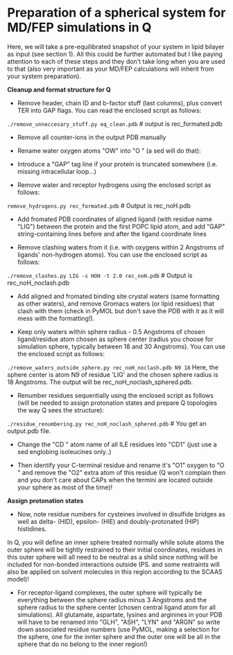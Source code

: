 # Preparation of a spherical system for MD/FEP simulations in Q

Here, we will take a pre-equilibrated snapshot of your system in lipid bilayer as input (see section 1). All this could be further automated but I like paying attention to each of these steps and they don't take long when you are used to that (also very important as your MD/FEP calculations will inherit from your system preparation).

**Cleanup and format structure for Q**

- Remove header, chain ID and b-factor stuff (last columns), plus convert TER into GAP flags. You can read the enclosed script as follows:

```./remove_unneccesary_stuff.py eq_clean.pdb``` # output is rec_formated.pdb

- Remove all counter-ions in the output PDB manually

- Rename water oxygen atoms "OW" into "O " (a sed will do that):

- Introduce a "GAP" tag line if your protein is truncated somewhere (i.e. missing intracellular loop...)

- Remove water and receptor hydrogens using the enclosed script as follows:

```remove_hydrogens.py rec_formated.pdb``` # Output is rec_noH.pdb

- Add fromated PDB coordinates of aligned ligand (with residue name "LIG") between the protein and the first POPC lipid atom, and add "GAP" string-containing lines before and after the ligand coordinate lines

- Remove clashing waters from it (i.e. with oxygens within 2 Angstroms of ligands' non-hydrogen atoms). You can use the enclosed script as follows:

```./remove_clashes.py LIG -s HOH -t 2.0 rec_noH.pdb``` # Output is rec_noH_noclash.pdb

- Add aligned and fromated binding site crystal waters (same formatting as other waters), and remove Gromacs waters (or lipid residues) that clash with them (check in PyMOL but don't save the PDB with it as it will mess with the formatting!).

- Keep only waters within sphere radius - 0.5 Angstroms of chosen ligand/residue atom chosen as sphere center (radius you choose for simulation sphere, typically between 18 and 30 Angstroms). You can use the enclosed script as follows:

```./remove_waters_outside_sphere.py rec_noH_noclash.pdb N9 18``` Here, the sphere center is atom N9 of residue 'LIG' and the chosen sphere radius is 18 Angstroms. The output will be rec_noH_noclash_sphered.pdb.

- Renumber residues sequentially using the enclosed script as follows (will be needed to assign protonation states and prepare Q topologies the way Q sees the structure):

```./residue_renumbering.py rec_noH_noclash_sphered.pdb``` # You get an output.pdb file.

- Change the "CD " atom name of all ILE residues into "CD1" (just use a sed englobing isoleucines only..)

- Then identify your C-terminal residue and rename it's "O1" oxygen to "O " and remove the "O2" extra atom of this residue (Q won't complain then and you don't care about CAPs when the termini are located outside your sphere as most of the time)!


**Assign protonation states**

- Now, note residue numbers for cysteines involved in disulfide bridges as well as delta- (HID), epsilon- (HIE) and doubly-protonated (HIP) histidines.

In Q, you will define an inner sphere treated normally while solute atoms the outer sphere will be tightly restrained to their initial coordinates, residues in this outer sphere will all need to be neutral as a shild since nothing will be included for non-bonded interactions outside (PS. and some restraints will also be applied on solvent molecules in this region according to the SCAAS model)!

- For receptor-ligand complexes, the outer sphere will typically be everything between the sphere radius minus 3 Angstroms and the sphere radius to the sphere center (chosen central ligand atom for all simulations). All glutamate, aspartate, lysines and arginines in your PDB will have to be renamed into "GLH", "ASH", "LYN" and "ARGN" so write down associated residue numbers (use PyMOL, making a selection for the sphere, one for the innter sphere and the outer one will be all in the sphere that do no belong to the inner region!)

